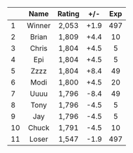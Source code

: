| |Name|Rating|+/-|Exp|
|-|:--:|:----:|:-:|:-:|
|1|Winner|2,053|+1.9|497|
|2|Brian|1,809|+4.4|10|
|3|Chris|1,804|+4.5|5|
|4|Epi|1,804|+4.5|5|
|5|Zzzz|1,804|+8.4|49|
|6|Modi|1,800|+4.5|20|
|7|Uuuu|1,796|-8.4|49|
|8|Tony|1,796|-4.5|5|
|9|Jay|1,796|-4.5|5|
|10|Chuck|1,791|-4.5|10|
|11|Loser|1,547|-1.9|497|
